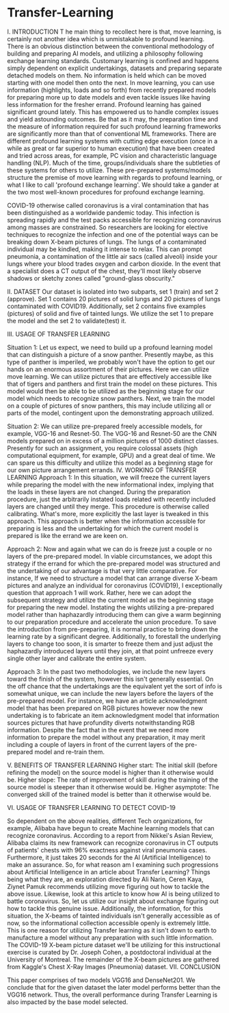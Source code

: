 # Transfer-Learning
I.	INTRODUCTION
T
he main thing to recollect here is that, move learning, is certainly not another idea which is unmistakable to profound learning. There is an obvious distinction between the conventional methodology of building and preparing AI models, and utilizing a philosophy following exchange learning standards. Customary learning is confined and happens simply dependent on explicit undertakings, datasets and preparing separate detached models on them. No information is held which can be moved starting with one model then onto the next. In move learning, you can use information (highlights, loads and so forth) from recently prepared models for preparing more up to date models and even tackle issues like having less information for the fresher errand. Profound learning has gained significant ground lately. This has empowered us to handle complex issues and yield astounding outcomes. Be that as it may, the preparation time and the measure of information required for such profound learning frameworks are significantly more than that of conventional ML frameworks. There are different profound learning systems with cutting edge execution (once in a while as great or far superior to human execution) that have been created and tried across areas, for example, PC vision and characteristic language handling (NLP). Much of the time, groups/individuals share the subtleties of these systems for others to utilize. These pre-prepared systems/models structure the premise of move learning with regards to profound learning, or what I like to call 'profound exchange learning'. 
We should take a gander at the two most well-known procedures for profound exchange learning.

COVID-19 otherwise called coronavirus is a viral contamination that has been distinguished as a worldwide pandemic today. This infection is spreading rapidly and the test packs accessible for recognizing coronavirus among masses are constrained. So researchers are looking for elective techniques to recognize the infection and one of the potential ways can be breaking down X-beam pictures of lungs. 
The lungs of a contaminated individual may be kindled, making it intense to relax. This can prompt pneumonia, a contamination of the little air sacs (called alveoli) inside your lungs where your blood trades oxygen and carbon dioxide. In the event that a specialist does a CT output of the chest, they'll most likely observe shadows or sketchy zones called "ground-glass obscurity."

II.	DATASET
Our dataset is isolated into two subparts, set 1 (train) and set 2 (approve). Set 1 contains 20 pictures of solid lungs and 20 pictures of lungs contaminated with COVID19. Additionally, set 2 contains five examples (pictures) of solid and five of tainted lungs. We utilize the set 1 to prepare the model and the set 2 to validate(test) it. 

III.	USAGE OF TRANSFER LEARNING

Situation 1: Let us expect, we need to build up a profound learning model that can distinguish a picture of a snow panther. Presently maybe, as this type of panther is imperiled, we probably won't have the option to get our hands on an enormous assortment of their pictures. Here we can utilize move learning. We can utilize pictures that are effectively accessible like that of tigers and panthers and first train the model on these pictures. This model would then be able to be utilized as the beginning stage for our model which needs to recognize snow panthers. Next, we train the model on a couple of pictures of snow panthers, this may include utilizing all or parts of the model, contingent upon the demonstrating approach utilized. 

Situation 2: We can utilize pre-prepared freely accessible models, for example, VGG-16 and Resnet-50. The VGG-16 and Resnet-50 are the CNN models prepared on in excess of a million pictures of 1000 distinct classes. Presently for such an assignment, you require colossal assets (high computational equipment, for example, GPU) and a great deal of time. We can spare us this difficulty and utilize this model as a beginning stage for our own picture arrangement errands.
IV.	WORKING OF TRANSFER LEARNING
Approach 1: In this situation, we will freeze the current layers while preparing the model with the new informational index, implying that the loads in these layers are not changed. During the preparation procedure, just the arbitrarily instated loads related with recently included layers are changed until they merge. This procedure is otherwise called calibrating. What's more, more explicitly the last layer is tweaked in this approach. This approach is better when the information accessible for preparing is less and the undertaking for which the current model is prepared is like the errand we are keen on.

  

Approach 2: Now and again what we can do is freeze just a couple or no layers of the pre-prepared model. In viable circumstances, we adopt this strategy if the errand for which the pre-prepared model was structured and the undertaking of our advantage is that very little comparative. For instance, If we need to structure a model that can arrange diverse X-beam pictures and analyze an individual for coronavirus (COVID19), I exceptionally question that approach 1 will work. Rather, here we can adopt the subsequent strategy and utilize the current model as the beginning stage for preparing the new model. Instating the wights utilizing a pre-prepared model rather than haphazardly introducing them can give a warm beginning to our preparation procedure and accelerate the union procedure. To save the introduction from pre-preparing, it is normal practice to bring down the learning rate by a significant degree. Additionally, to forestall the underlying layers to change too soon, it is smarter to freeze them and just adjust the haphazardly introduced layers until they join, at that point unfreeze every single other layer and calibrate the entire system. 

Approach 3: In the past two methodologies, we include the new layers toward the finish of the system, however this isn't generally essential. On the off chance that the undertakings are the equivalent yet the sort of info is somewhat unique, we can include the new layers before the layers of the pre-prepared model. For instance, we have an article acknowledgment model that has been prepared on RGB pictures however now the new undertaking is to fabricate an item acknowledgment model that information sources pictures that have profundity diverts notwithstanding RGB information. Despite the fact that in the event that we need more information to prepare the model without any preparation, it may merit including a couple of layers in front of the current layers of the pre-prepared model and re-train them.

 


V.	BENEFITS OF TRANSFER LEARNING
Higher start: The initial skill (before refining the model) on the source model is higher than it otherwise would be.
Higher slope: The rate of improvement of skill during the training of the source model is steeper than it otherwise would be.
Higher asymptote: The converged skill of the trained model is better than it otherwise would be.
 

VI.	USAGE OF TRANSFER LEARNING TO DETECT COVID-19

So dependent on the above realities, different Tech organizations, for example, Alibaba have begun to create Machine learning models that can recognize coronavirus. According to a report from Nikkei's Asian Review, Alibaba claims its new framework can recognize coronavirus in CT outputs of patients' chests with 96% exactness against viral pneumonia cases. Furthermore, it just takes 20 seconds for the AI (Artificial Intelligence) to make an assurance. So, for what reason am I examining such progressions about Artificial Intelligence in an article about Transfer Learning? Things being what they are, an exploration directed by Ali Narin, Ceren Kaya, Ziynet Pamuk recommends utilizing move figuring out how to tackle the above issue. Likewise, look at this article to know how AI is being utilized to battle coronavirus. So, let us utilize our insight about exchange figuring out how to tackle this genuine issue. 
Additionally, the information, for this situation, the X-beams of tainted individuals isn't generally accessible as of now, so the informational collection accessible openly is extremely little. This is one reason for utilizing Transfer learning as it isn't down to earth to manufacture a model without any preparation with such little information. The COVID-19 X-beam picture dataset we'll be utilizing for this instructional exercise is curated by Dr. Joseph Cohen, a postdoctoral individual at the University of Montreal. The remainder of the X-beam pictures are gathered from Kaggle's Chest X-Ray Images (Pneumonia) dataset. 
VII.	CONCLUSION

This paper comprises of two models VGG16 and DenseNet201. We conclude that for the given dataset the later model performs better than the VGG16 network. Thus, the overall performance during Transfer Learning is also impacted by the base model selected. 
